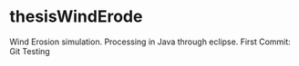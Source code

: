 thesisWindErode
===============

Wind Erosion simulation. Processing in Java through eclipse.
First Commit: Git Testing